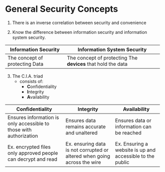 # General Security Concepts
1. There is an inverse correlation between security and convenience 

2. Know the difference between information security and information system security.

| Information Security | Information **System** Security |
| -------------------- | ------------------------------- |
| The concept of protecting Data | The concept of protecting The **devices** that hold the data|

3. The C.I.A. triad
   - consists of:
      - **C**onfidentiality
      - **I**ntegrity
      - **A**vailability

| Confidentiality | Integrity | Availability |
| --------------- | --------- | ------------ |
| Ensures information is only accessible to those with authorization | Ensures data remains accurate and unaltered | Ensures data or information can be reached |
| Ex. encrypted files only approved people can decrypt and read | Ex. ensuring data is not corrupted or altered when going across the wire | Ex. Ensuring a website is up and accessible to the public | 
